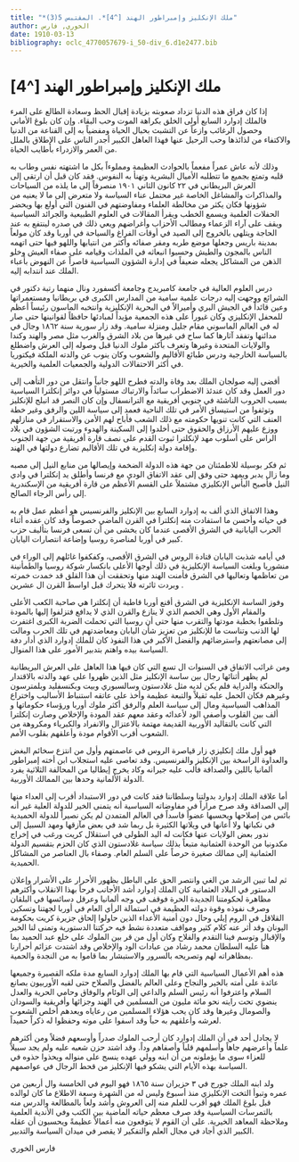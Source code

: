 ```yaml
---
title: "*ملك الإنكليز وإمبراطور الهند [^4]*. المقتبس 5(3)"
author: الخوري, فارس
date: 1910-03-13
bibliography: oclc_4770057679-i_50-div_6.d1e2477.bib
---
```




#  ملك الإنكليز وإمبراطور الهند [^4]


 إذا كان فراق هذه الدنيا تزداد صعوبته بزيادة إقبال الحظ وسعادة الطالع على المرء فالملك إدوارد السابع أولى الخلق بكراهة الموت وحب البقاء. وإن كان بلوغ الأماني وحصول الرغائب وازعاً عن التشبث بحبال الحياة ومفضياً به إلى القناعة من الدنيا والاكتفاء من لذائذها وحب الرحيل عنها فهذا العاهل الكبير أجدر الناس على الإطلاق بالملل من العمر والازدراء بأطايب الحياة. 

 وذلك لأنه عاش عمراً مفعماً بالحوادث العظيمة ومملوءاً بكل ما اشتهته نفس وطاب به قلبه وتمتع بجميع ما تتطلبه الأميال البشرية وتهنأ به النفوس. فقد كان قبل أن ارتقى إلى العرش البريطاني في  ٢٢  كانون الثاني  ١٩٠١  منصرفاً إلى ما يلذه من السياحات والمذاكرات والمشاغل الخاصة غير محتمل عناء السياسة ولا متعرض إلى ما لا يعنيه من شؤونها فكان يكثر من مخالطة العلماء ومفاوضتهم في الفنون التي أولع بها ويحضر الحفلات العلمية ويسمع الخطب ويقرأ المقالات في العلوم الطبيعية والجرائد السياسية ويقف على آراء الزعماء ومطالب الأحزاب وأغراضهم ويعي ذلك في صدره لينتفع به عند الحاجة ويتلهى بالخروج إلى الصيد في أوقات الفراغ والسياحة في أوربا وقد كان مولعاً بمدينة باريس وجعلها موضع طربه ومقر صفائه وأكثر من انتيابها واللهو فيها حتى اتهمه الناس بالمجون والطيش وحسبوا انبعاثه في الملذات وقيامه على صفاء العيش وخلو الذهن من المشاكل يجعله ضعيفاً في إدارة الشؤون السياسية قاصراً عن النهوض بأعباء الملك عند انتدابه إليه. 

 درس العلوم العالية في جامعة كامبريدج وجامعة أكسفورد ونال منهما رتبة دكتور في   الشرائع ووجهت إليه درجات علمية سامية من المدارس الكبرى في بريطانيا ومستعمراتها وعين قائداً في الجيش البري وأميرالاً في البحرية الإنكليزية وانتخبه الماسون رئيساً أعظم للمحفل الإنكليزي وكان غيوراً على هذه الجمعية مؤيداً لمبادئها حافظاً لقوانينها حتى صار له في العالم الماسوني مقام جليل ومنزلة سامية. وقد زار سورية سنة  ١٨٦٢  وجال في مدائنها وتفقد آثارها كما ساح في غيرها من بلاد الشرق والغرب مثل مصر والهند وكندا والولايات المتحدة وغيرها وتعرف بأكثر ملوك الدنيا قبل وصوله إلى العرش واضطلع بالسياسة الخارجية ودرس طبائع الأقاليم والشعوب وكان ينوب عن والدته الملكة فيكتوريا   في أكثر الاحتفالات الدولية والجمعيات العلمية والخيرية. 

 أقضى إليه صولجان الملك بعد وفاة والدته فطرح اللهو جانباً وانتقل من دور التأهب إلى دور العمل وقد كان عندئذ الاضطراب سائداً والارتباك مستولياً في دوائر إنكلترا السياسية بسبب الحروب الناشئة في جنوبي أفريقية مع الترانسفال وإن كان النصر قد انبلج للإنكليز وتوثفوا من استيساق الأمر في تلك الناحية فعمد إلى سياسة اللين والرفق وغير خطة العنف التي كانت تنويها حكومته مع ذلك الشعب فأباح لهم الأمن والاستقرار في منازلهم ووزع عليهم الأرزاق والحقوق حتى أخلدوا إلى السكينة والهدوء ورتبت الشؤون في بلاد الراس على أسلوب مهد لإنكلترا ثبوت القدم على نصف قارة أفريقية من جهة الجنوب وإقامة دولة إنكليزية في تلك الأقاليم تضارع دولتها في الهند. 

 ثم فكر بوسيلة للاطمئنان من جهة هذه الدولة الضخمة وإيصالها من منابع النيل إلى مصبه وما زال يدبر ويمهد حتى وفق إلى عقد الاتفاق الودي مع فرنسا وأطلق يد إنكلترا في وادي النيل فأصبح البأس الإنكليزي مشتملاً على القسم الأعظم من قارة أفريقية من الإسكندرية إلى رأس الرجاء الصالح. 

 وهذا الاتفاق الذي  ألف  به إدوارد السابع بين الإنكليز والفرنسيس هو أعظم عمل قام به في حياته وأحسن ما استفادت منه إنكلترا في القرن الماضي خصوصاً وقد كان عقده أثناء الحرب اليابانية في الشرق الأقصى عندما كان يخشى من أن تسعى فرنسا بتأليف حزب كبير في أوربا لمناصرة روسيا وإضاعة انتصارات اليابان. 

 في أيامه شذبت اليابان قتادة الروس في الشرق الأقصى، وكفكفوا غائلهم إلى الوراء في منشوريا وبلغت السياسة الإنكليزية في ذلك أوجها الأعلى بانكسار شوكة روسيا والطمأنينة من تعاظمها وتعاليها في الشرق فأمنت الهند منها وتحققت أن هذا القلق   قد خمدت خمرته وبردت ثائرته فلا يتحرك قبل اواسط القرن ال  عشرين  . 

 وفوز الساسة الإنكليزية في الشرق أقنع أوربا قاطبة أن إنكلترا هي صاحبة الكعب الأعلى والمقام الأول وهي الخصم الذي لا ينازع والقرن الذي لا يدافع فتزلفوا إليها بالمودة وتلطفوا بخطبة مودتها والتقرب منها حتى أن روسيا التي تحملت الضربة الكبرى اغتفرت لها الذنب وتناست ما للإنكليز من تعزيز شأن اليابان ومعاضدتهم في تلك الحرب ومالت   إلى مصانعتهم واسترضائهم والفضل الأكبر في هذا النفوذ كان للملك إدوارد الذي أدار دفة السياسة بيده واهتم بتدبير الأمور على هذا المنوال. 

 ومن غرائب الاتفاق في السنوات ال  تسع  التي كان فيها هذا العاهل على العرش البريطانية لم يظهر أثنائها رجال بين ساسة الإنكليز مثل الذين ظهروا على عهد والدته بالاقتدار والحنكة والدراية فلم يكن لديه مثل غلادستون وسالسبوري وبيت وبكنسفليد وبلمترسون وغيرهم فكان الحمل عليه ثقيلاً والتبعة عظيمة وأخذ على عاتقه استنباط الأساليب واختراع المذاهب السياسية ومال إلى سياسة العلم والرفق أكثر ملوك أوربا ورؤساء حكوماتها و  ألف  بين القلوب وأصفى الود لأعدائه وعقد معهم عقد المودة والإخلاص وصارت إنكلترا التي كانت بالتقاليد الأوربية القديمة مهتمة بالاعتزال والانفراد والكبرياء ومكروهة من الشعوب أقرب الأقوام مودة وأعلقهم بقلوب الأمم. 

 فهو أول ملك إنكليزي زار قياصرة الروس في عاصمتهم وأول من انتزع سخائم البغض والعداوة الراسخة بين الإنكليز والفرنسيس. وقد تعاصى عليه استجلاب ابن أخته إمبراطور ألمانيا باللين والصداقة فألب عليه جيرانه وكاد يخرج إيطاليا من المحالفة الثلاثية يفرد الدولة الألمانية وحدها بين الممالك الأوربية. 

 أما علاقة الملك إدوارد بدولتنا وسلطاننا فقد كانت في دور الاستبداد أقرب إلى العداء منها إلى الصداقة وقد صرح مراراً في مفاوضاته السياسية أنه يتمنى الخير للدولة العلية غير أنه بائس من إصلاحها ويحسبها عضواً فاسداً في العالم المتمدن لم يكن نصيراً للدولة الحميدية في نكباتها ولا أعانها في ويلاتها الكثيرة بل ربما شد في بعض مآزقها ومهد السبيل إلى ندور بعض الولايات عنها فكانت له اليد الطولى في استقلال كريت ورغب في إخراج مكدونيا من الوحدة العثمانية متبعاً بذلك سياسة غلادستون الذي كان الحزم بتقسيم الدولة العثمانية إلى ممالك صغيرة حرصاً على السلم العام. وصفاء بال العناصر من المشاكل الحميدية. 
 
 ثم لما تبين الرشد من الغي وانتصر الحق على الباطل بظهور الأحرار على الأشرار وإعلان الدستور في البلاد العثمانية كان الملك إدوارد أشد الأجانب فرحاً بهذا الانقلاب وأكثرهم مظاهرة لحكومتنا الجديدة الحرة فوقف في وجه ألمانيا وعرقل دسائسها في البلقان   وصرف نفوذه وقوة دولته العظيمة في استمالة الرأي العام في أوربا لجهتنا وتسكين القلاقل في الروم إيلي وحال دون أمنية الأعداء الذين حاولوا إلحاق جزيرة كريت بحكومة اليونان وقد أثر عنه كلام كثير ومواقف متعددة نشط فيه حركتنا الدستورية وتمنى لنا الخير والإقبال وتوسم فينا التقدم والفلاح وكان أول من قر بين الملوك على خلع عبد الحميد بما هنأ عليه السلطان محمد رشاد من عبادات الود والإخلاص وقد اشتدت عزائم أحرارنا بمظاهراته لهم وتصريحه بالسرور والاستبشار بما قاموا به من النجدة والحمية. 

 هذه أهم الأعمال السياسية التي قام بها الملك إدوارد السابع مدة ملكه القصيرة وجميعها عائدة على أمته بالخير والنجاح وعلى العالم بالفضل والصلاح حتى لقبه الأوربيون بصانع السلام واعترفوا أنه رئيس السلم والداعي إلى الوئام والوفاق وحامي الحرية والعدل ينضوي تحت رايته نحو  مائة  مليون من المسلمين في الهند وجزائها وأفريقية والسودان والصومال وغيرها وقد كان يحب هؤلاء المسلمين من رعاياه ويعدهم أخلص الشعوب لعرشه وأعلقهم به حباً وقد اسفوا على موته وحفظوا له ذكراً حميداً. 

 لا يجادل  أحد  في أن الملك إدوارد كان أرحب الملوك صدراً وأوسعهم فضلاً ومن أكثرهم علماً وأعرضهم جاهاً وأسلمهم قلباً وأصفاهم وداً. وقد اشتد حزن شعبه عليه ولم يجد سبيلاً للعزاء سوى ما يؤملونه من أن ابنه وولي عهده ينسج على منواله ويحذوا حذوه في السياسة بهذه الأيام التي يشكو فيها الإنكليز من قحط الرجال في عواصمهم. 

 ولد ابنه الملك جورج في  ٣  حزيران سنة  ١٨٦٥  فهو اليوم في الخامسة وال  أربعين  من عمره وتبوأ التخت الإنكليزي منذ أسبوع وليس له من الشهرة وسعة الاطلاع ما كان لوالده قبل بلوغ الملك فهو أقرب للعلم منه إلى العروش وأشد ولعاً بالمطالعة والدرس منه بالتمرسات السياسية وقد صرف معظم حياته الماضية بين الكتب وفي الأندية العلمية وملاحظة المعاهد الخيرية. على أن القوم لا يتوقعون منه أعمالاً عظيمةً ويحسبون أن عقله الكبير الذي أجاد في مجال العلم والتفكير لا يقصر في ميدان السياسة والتدبير. 

 فارس  الخوري 
